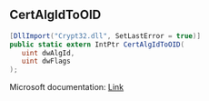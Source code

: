 ## CertAlgIdToOID

```csharp
[DllImport("Crypt32.dll", SetLastError = true)]
public static extern IntPtr CertAlgIdToOID(
   uint dwAlgId,
   uint dwFlags
);
```

Microsoft documentation: [Link](https://docs.microsoft.com/en-us/windows/win32/api/wincrypt/nf-wincrypt-certalgidtooid)
